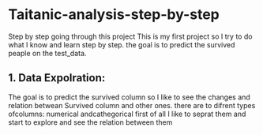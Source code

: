 # Taitanic-analysis-step-by-step
Step by step  going through this project 
This is my  first project so I try to do what I know and learn step by step.
the  goal is to predict the  survived peaple on the test_data.

## 1. Data  Expolration:
The goal is to predict the survived column so I  like  to see the changes and relation betwean Survived column and other ones.
there are to difrent types ofcolumns: numerical  andcathegorical 
first of all I like to seprat  them  and  start to explore and see the relation  between  them 
